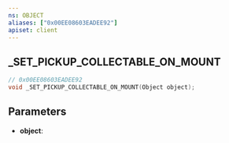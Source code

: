 ```yaml
---
ns: OBJECT
aliases: ["0x00EE08603EADEE92"]
apiset: client
---
```

## _SET_PICKUP_COLLECTABLE_ON_MOUNT

```c
// 0x00EE08603EADEE92
void _SET_PICKUP_COLLECTABLE_ON_MOUNT(Object object);
```


## Parameters
* **object**:



